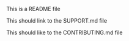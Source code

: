 This is a README file

This should link to the SUPPORT.md file

This should like to the CONTRIBUTING.md file

